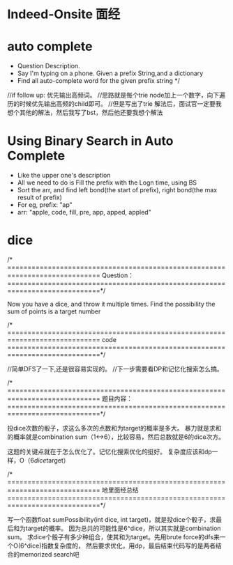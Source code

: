 # Indeed-Onsite 面经
# auto complete
* Question Description. 
 * Say I'm typing on a phone. Given a prefix String,and a dictionary
 * Find all auto-complete word for the given prefix string
 */
 
//if follow up: 优先输出高频词。
//思路就是每个trie node加上一个数字，向下遍历的时候优先输出高频的child即可。
//但是写出了trie 解法后，面试官一定要我想个其他的解法，然后我写了bst，然后他还要我想个解法

# Using Binary Search in Auto Complete
* Like the upper one's description
* All we need to do is Fill the prefix with the Logn time, using BS
* Sort the arr, and find left bond(the start of prefix), right bond(the max result of prefix)
* For eg, prefix: "ap"
* arr: "apple, code, fill, pre, app, apped, appled"

# dice
/* =============================================================================
Question：
=============================================================================*/

Now you have a dice, and throw it multiple times.
Find the possibility the sum of points is a target number

/* =============================================================================
code
=============================================================================*/

//简单DFS了一下,还是很容易实现的。
//下一步需要看DP和记忆化搜索怎么搞。

/* =============================================================================
题目内容：
=============================================================================*/

投dice次数的骰子，求这么多次的点数和为target的概率是多大。
暴力就是求和的概率就是combination sum（1<->6），比较容易，然后总数就是6的dice次方。

这题的关键点就在于怎么优化了。记忆化搜索优化的挺好。
复杂度应该和dp一样，O（6*dice*target）

/* =============================================================================
地里面经总结
=============================================================================*/

写一个函数float sumPossibility(int dice, int target)，就是投dice个骰子，求最后和为target的概率。
因为总共的可能性是6^dice，所以其实就是combination sum。
求dice个骰子有多少种组合，使其和为target。先用brute force的dfs来一个O(6^dice)指数复杂度的，
然后要求优化，用dp，最后结束代码写的是两者结合的memorized search吧


